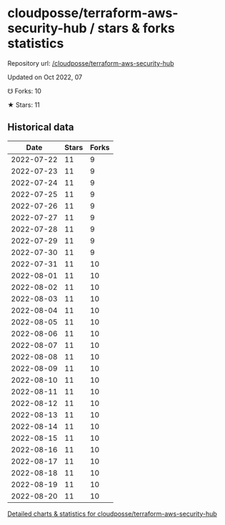 # cloudposse/terraform-aws-security-hub / stars & forks statistics

Repository url: [/cloudposse/terraform-aws-security-hub](https://github.com/cloudposse/terraform-aws-security-hub)

Updated on Oct 2022, 07

☋ Forks: 10

★ Stars: 11

## Historical data
| Date | Stars | Forks |
|------|-------|-------|
| 2022-07-22 | 11 | 9 | 
| 2022-07-23 | 11 | 9 | 
| 2022-07-24 | 11 | 9 | 
| 2022-07-25 | 11 | 9 | 
| 2022-07-26 | 11 | 9 | 
| 2022-07-27 | 11 | 9 | 
| 2022-07-28 | 11 | 9 | 
| 2022-07-29 | 11 | 9 | 
| 2022-07-30 | 11 | 9 | 
| 2022-07-31 | 11 | 10 | 
| 2022-08-01 | 11 | 10 | 
| 2022-08-02 | 11 | 10 | 
| 2022-08-03 | 11 | 10 | 
| 2022-08-04 | 11 | 10 | 
| 2022-08-05 | 11 | 10 | 
| 2022-08-06 | 11 | 10 | 
| 2022-08-07 | 11 | 10 | 
| 2022-08-08 | 11 | 10 | 
| 2022-08-09 | 11 | 10 | 
| 2022-08-10 | 11 | 10 | 
| 2022-08-11 | 11 | 10 | 
| 2022-08-12 | 11 | 10 | 
| 2022-08-13 | 11 | 10 | 
| 2022-08-14 | 11 | 10 | 
| 2022-08-15 | 11 | 10 | 
| 2022-08-16 | 11 | 10 | 
| 2022-08-17 | 11 | 10 | 
| 2022-08-18 | 11 | 10 | 
| 2022-08-19 | 11 | 10 | 
| 2022-08-20 | 11 | 10 | 


[Detailed charts & statistics for cloudposse/terraform-aws-security-hub](https://reviewgithub.com/rep/cloudposse/terraform-aws-security-hub)
